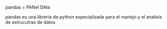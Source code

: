 pandas = PANel DAta

pandas es una libreria de python especializada para el manejo y el analisis de estrucutras de datos